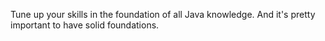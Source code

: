 Tune up your skills in the foundation of all Java knowledge. And it's pretty important to have solid foundations.